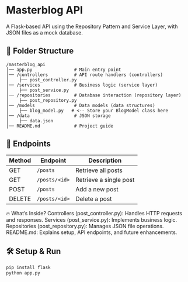 # Masterblog API

A Flask-based API using the Repository Pattern and Service Layer, with JSON files as a mock database.

## 📂 Folder Structure
```
/masterblog_api
│── app.py                # Main entry point
│── /controllers          # API route handlers (controllers)
│    ├── post_controller.py
│── /services             # Business logic (service layer)
│    ├── post_service.py
│── /repositories         # Database interaction (repository layer)
│    ├── post_repository.py
│── /models               # Data models (data structures)
│    ├── blog_model.py   # <-- Store your BlogModel class here
│── /data                 # JSON storage
│    ├── data.json
│── README.md             # Project guide

```

## 🚀 Endpoints
| Method | Endpoint         | Description |
|--------|----------------|-------------|
| GET    | `/posts`       | Retrieve all posts |
| GET    | `/posts/<id>`  | Retrieve a single post |
| POST   | `/posts`       | Add a new post |
| DELETE | `/posts/<id>`  | Delete a post |

🔥 What’s Inside?
Controllers (post_controller.py): Handles HTTP requests and responses.
Services (post_service.py): Implements business logic.
Repositories (post_repository.py): Manages JSON file operations.
README.md: Explains setup, API endpoints, and future enhancements.

## 🛠 Setup & Run
```sh
pip install flask
python app.py
```
